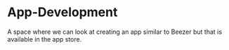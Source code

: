 # App-Development
A space where we can look at creating an app similar to Beezer but that is available in the app store.
